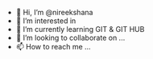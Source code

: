 - 👋 Hi, I’m @nireekshana
- 👀 I’m interested in 
- 🌱 I’m currently learning GIT & GIT HUB
- 💞️ I’m looking to collaborate on ...
- 📫 How to reach me ...

<!---
nireekshana/nireekshana is a ✨ special ✨ repository because its `README.md` (this file) appears on your GitHub profile.
You can click the Preview link to take a look at your changes.
--->
